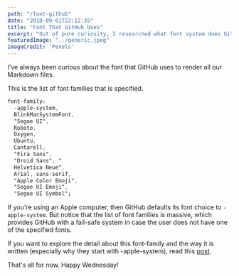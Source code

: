 ```yaml
---
path: "/font-github"
date: "2018-09-01T22:12:35"
title: "Font That GitHub Uses"
excerpt: "Out of pure curiosity, I researched what font system does GitHub uses to display its Markdown content and code snippet. To my surprise, here's what I found."
featuredImage: "../generic.jpeg"
imageCredit: 'Pexels'
---
```


I’ve always been curious about the font that GitHub uses to render all our Markdown files.

This is the list of font families that is specified.

```css
font-family: 
  -apple-system, 
  BlinkMacSystemFont, 
  "Segoe UI", 
  Roboto, 
  Oxygen, 
  Ubuntu, 
  Cantarell, 
  "Fira Sans", 
  "Droid Sans", "
  Helvetica Neue", 
  Arial, sans-serif, 
  "Apple Color Emoji", 
  "Segoe UI Emoji", 
  "Segoe UI Symbol";
```

If you're using an Apple computer, then GitHub defaults its font choice to `-apple-system`. But notice that the list of font families is massive, which provides GitHub with a fail-safe system in case the user does not have one of the specified fonts.

If you want to explore the detail about this font-family and the way it is written (especially why they start with -apple-system), read this [post](https://medium.design/system-shock-6b1dc6d6596f).

That's all for now. Happy Wednesday!